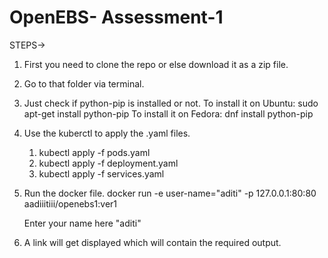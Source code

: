 # OpenEBS- Assessment-1

STEPS->

1. First you need to clone the repo or else download it as a zip file.

2. Go to that folder via terminal.

3. Just check if python-pip is installed or not.
	To install it on Ubuntu: sudo apt-get install python-pip
	To install it on Fedora: dnf install python-pip

4. Use the kuberctl to apply the .yaml files.
	1. kubectl apply -f pods.yaml 
	2. kubectl apply -f deployment.yaml 
	3. kubectl apply -f services.yaml

5. Run the docker file. 
	docker run -e user-name="aditi" -p 127.0.0.1:80:80 aadiiitiii/openebs1:ver1
	
	Enter your name here "aditi"

6. A link will get displayed which will contain the required output.
